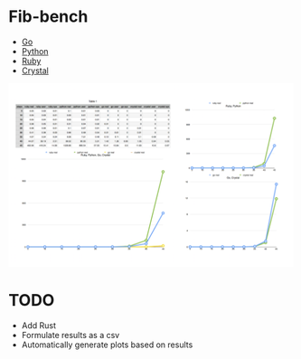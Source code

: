 # Fib-bench

- [Go](https://golang.org/)
- [Python](https://www.python.org/)
- [Ruby](https://www.ruby-lang.org/en/)
- [Crystal](http://crystal-lang.org/)

![](https://raw.githubusercontent.com/pauladam/fib-bench/master/results.png)

# TODO

- Add Rust
- Formulate results as a csv
- Automatically generate plots based on results
